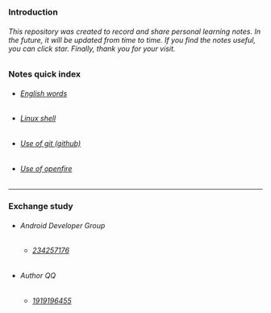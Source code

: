 ### Introduction

###### This repository was created to record and share personal learning notes. In the future, it will be updated from time to time. If you find the notes useful, you can click star. Finally, thank you for your visit. 

### Notes quick index

- ######  [English words](https://github.com/xiaoheng666/study-notes/tree/master/English%20words) 

- ###### [Linux shell](https://github.com/xiaoheng666/study-notes/tree/master/Linux%20or%20CentOS%20study%20notes) 

- ######  [Use of git (github)](https://github.com/xiaoheng666/study-notes/tree/master/Use%20of%20git) 

- ######  [Use of openfire](https://github.com/xiaoheng666/study-notes/tree/master/Use%20of%20openfire) 

-------

### Exchange study

- ###### Android Developer Group  
  - ###### [234257176](https://jq.qq.com/?_wv=1027&k=5RN9fDW)

- ###### Author QQ  
  - ###### [1919196455](https://qm.qq.com/cgi-bin/qm/qr?k=lXssGwRqR2p7mYjn0OuLenXLINi94qMX)

